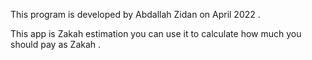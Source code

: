 This program is developed by Abdallah Zidan on April 2022 .

This app is Zakah estimation you can use it to calculate how much you should pay as Zakah .
